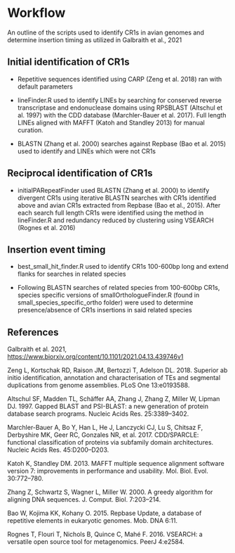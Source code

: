 # Workflow

An outline of the scripts used to identify CR1s in avian genomes and determine insertion timing as utilized in Galbraith et al., 2021

## Initial identification of CR1s

 - Repetitive sequences identified using CARP (Zeng et al. 2018) ran with default parameters

 - lineFinder.R used to identify LINEs by searching for conserved reverse transcriptase and endonuclease domains using RPSBLAST (Altschul et al. 1997) with the CDD database (Marchler-Bauer et al. 2017). Full length LINEs aligned with MAFFT (Katoh and Standley 2013) for manual curation.
 
 - BLASTN (Zhang et al. 2000) searches against Repbase (Bao et al. 2015) used to identify and LINEs which were not CR1s
 
## Reciprocal identification of CR1s

- initialPARepeatFinder used BLASTN (Zhang et al. 2000) to identify divergent CR1s using iterative BLASTN searches with CR1s identified above and avian CR1s extracted from Repbase (Bao et al., 2015). After each search full length CR1s were identified using the method in lineFinder.R and redundancy reduced by clustering using VSEARCH (Rognes et al. 2016)

## Insertion event timing

- best_small_hit_finder.R used to identify CR1s 100-600bp long and extend flanks for searches in related species

- Following BLASTN searches of related species from 100-600bp CR1s, species specific versions of smallOrthologueFinder.R (found in small_species_specific_ortho folder) were used to determine presence/absence of CR1s insertions in said related species

## References
Galbraith et al. 2021, https://www.biorxiv.org/content/10.1101/2021.04.13.439746v1

Zeng L, Kortschak RD, Raison JM, Bertozzi T, Adelson DL. 2018. Superior ab initio identification, annotation and characterisation of TEs and segmental duplications from genome assemblies. PLoS One 13:e0193588.

Altschul SF, Madden TL, Schäffer AA, Zhang J, Zhang Z, Miller W, Lipman DJ. 1997. Gapped BLAST and PSI-BLAST: a new generation of protein database search programs. Nucleic Acids Res. 25:3389–3402.

Marchler-Bauer A, Bo Y, Han L, He J, Lanczycki CJ, Lu S, Chitsaz F, Derbyshire MK, Geer RC, Gonzales NR, et al. 2017. CDD/SPARCLE: functional classification of proteins via subfamily domain architectures. Nucleic Acids Res. 45:D200–D203.

Katoh K, Standley DM. 2013. MAFFT multiple sequence alignment software version 7: improvements in performance and usability. Mol. Biol. Evol. 30:772–780.

Zhang Z, Schwartz S, Wagner L, Miller W. 2000. A greedy algorithm for aligning DNA sequences. J. Comput. Biol. 7:203–214.

Bao W, Kojima KK, Kohany O. 2015. Repbase Update, a database of repetitive elements in eukaryotic genomes. Mob. DNA 6:11.

Rognes T, Flouri T, Nichols B, Quince C, Mahé F. 2016. VSEARCH: a versatile open source tool for metagenomics. PeerJ 4:e2584.
